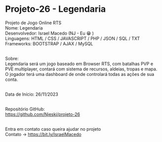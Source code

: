 # Projeto-26 - Legendaria
Projeto de Jogo Online RTS<br>
Nome: Legendaria<br>
Desenvolvedor: Israel Macedo (NJ - Eu :grin: )<br>
Linguagens: HTML / CSS / JAVASCRIPT / PHP / JSON / SQL / TXT<br>
Frameworks: BOOTSTRAP / AJAX / MySQL<br><br>

Sobre:<br>
Legendaria será um jogo baseado em Browser RTS, com batalhas PVP e PVE multiplayer, contará com sistema de recursos, aldeias, tropas e mapa. O jogador terá uma dashboard de onde controlará todas as ações de sua conta.<br><br>

Data de Início: 26/11/2023<br><br>

Repositório GitHub:<br>
https://github.com/Njeskj/projeto-26<br><br>

Entra em contato caso queira ajudar no projeto<br>
Contato -> https://bit.ly/IsraelMacedo
